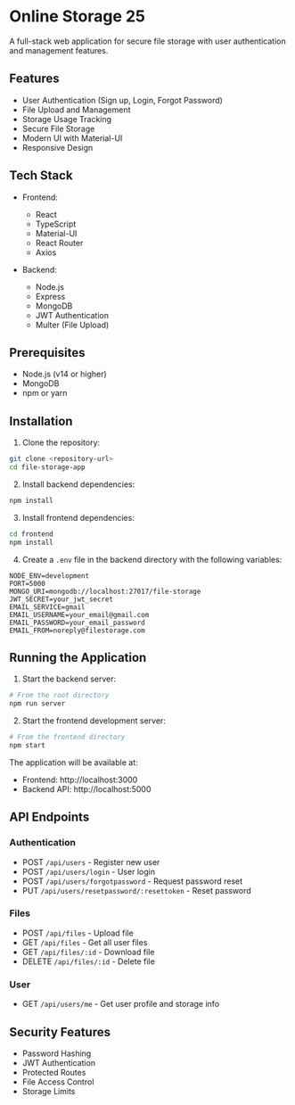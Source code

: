 # Online Storage 25

A full-stack web application for secure file storage with user authentication and management features.

## Features

- User Authentication (Sign up, Login, Forgot Password)
- File Upload and Management
- Storage Usage Tracking
- Secure File Storage
- Modern UI with Material-UI
- Responsive Design

## Tech Stack

- Frontend:
  - React
  - TypeScript
  - Material-UI
  - React Router
  - Axios

- Backend:
  - Node.js
  - Express
  - MongoDB
  - JWT Authentication
  - Multer (File Upload)

## Prerequisites

- Node.js (v14 or higher)
- MongoDB
- npm or yarn

## Installation

1. Clone the repository:
```bash
git clone <repository-url>
cd file-storage-app
```

2. Install backend dependencies:
```bash
npm install
```

3. Install frontend dependencies:
```bash
cd frontend
npm install
```

4. Create a `.env` file in the backend directory with the following variables:
```
NODE_ENV=development
PORT=5000
MONGO_URI=mongodb://localhost:27017/file-storage
JWT_SECRET=your_jwt_secret
EMAIL_SERVICE=gmail
EMAIL_USERNAME=your_email@gmail.com
EMAIL_PASSWORD=your_email_password
EMAIL_FROM=noreply@filestorage.com
```

## Running the Application

1. Start the backend server:
```bash
# From the root directory
npm run server
```

2. Start the frontend development server:
```bash
# From the frontend directory
npm start
```

The application will be available at:
- Frontend: http://localhost:3000
- Backend API: http://localhost:5000

## API Endpoints

### Authentication
- POST `/api/users` - Register new user
- POST `/api/users/login` - User login
- POST `/api/users/forgotpassword` - Request password reset
- PUT `/api/users/resetpassword/:resettoken` - Reset password

### Files
- POST `/api/files` - Upload file
- GET `/api/files` - Get all user files
- GET `/api/files/:id` - Download file
- DELETE `/api/files/:id` - Delete file

### User
- GET `/api/users/me` - Get user profile and storage info

## Security Features

- Password Hashing
- JWT Authentication
- Protected Routes
- File Access Control
- Storage Limits
